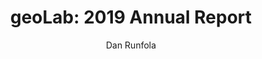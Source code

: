 ---
#Title of Linked Article
title: "geoLab: 2019 Annual Report"

#A very (very!) short excerpt of your article.  No more than one sentence, optimally less than 10 words.
excerpt: "Our annual report for the year 2019."

#URL of the article you're linking to:
link: https://geolab.wm.edu/assets/static_files/geoLab_2019.pdf

#Summary image - shows up on searches
header:
  teaser: /assets/images/newsImages/geolab2019.png

#Should be one or more of Vibrancy, Sustainability, and Security.
categories: Vibrancy Sustainability Security

#Tags.  Spaces delimit new tags. To see all current tags, type "/tags/" on the live website URL.
tags: history

#Type of Article (news, journal, or report)
artType: news

author: Dan Runfola

#Don't edit:
entryType: news
---